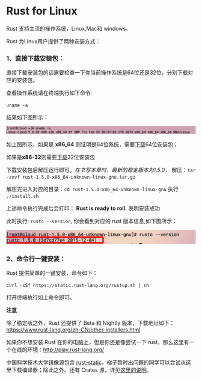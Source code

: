 # Rust for Linux

Rust 支持主流的操作系统，Linux,Mac和 windows。

Rust 为Linux用户提供了两种安装方式：

### 1、直接下载安装包：

直接下载安装包的话需要检查一下你当前操作系统是64位还是32位，分别下载对应的安装包。

查看操作系统请在终端执行如下命令:

`uname -a`

结果如下图所示：

![check system info](../images/install-on-linux-check-system.png)

如上图所示，如果是 **x86_64** 则证明是64位系统，需要[下载](https://static.rust-lang.org/dist/rust-1.5.0-x86_64-unknown-linux-gnu.tar.gz)64位安装包；

如果是**x86-32**则需要[下载](https://static.rust-lang.org/dist/rust-1.5.0-i686-unknown-linux-gnu.tar.gz)32位安装包

下载安装包后解压运行即可。*在书写本章时，最新的稳定版本为1.5.0，*
 解压：`tar -zxvf rust-1.5.0-x86_64-unknown-linux-gnu.tar.gz`

 解压完进入对应的目录：`cd rust-1.5.0-x86_64-unknown-linux-gnu`
 执行 `./install.sh`

上述命令执行完成后会打印： **Rust is ready to roll.** 表明安装成功

此时执行: `rustc --version`, 你会看到对应的 rust 版本信息,如下图所示：

![Success and show rust version info](../images/install-on-linux-rust-success.png)

### 2、命令行一键安装：
Rust 提供简单的一键安装，命令如下：

`curl -sSf https://static.rust-lang.org/rustup.sh | sh`

打开终端执行如上命令即可。


**注意**

除了稳定版之外，Rust 还提供了 Beta 和 Nightly 版本，下载地址如下：
https://www.rust-lang.org/zh-CN/other-installers.html

如果你不想安装 Rust 在你的电脑上，但是你还是像尝试一下 rust，那么这里有一个在线的环境：http://play.rust-lang.org/

中国科学技术大学镜像源包含 [rust-static](http://mirrors.ustc.edu.cn/rust-static/)，梯子暂时出问题的同学可以尝试从这里下载编译器；除此之外。还有 Crates 源，详见[这里的说明](https://servers.ustclug.org/2016/01/mirrors-add-rust-crates/)。
